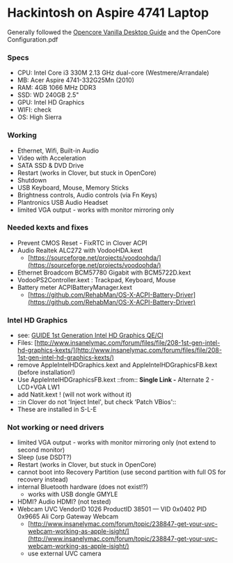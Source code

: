 # Hackintosh on Aspire 4741 Laptop
Generally followed the  [Opencore Vanilla Desktop Guide](https://github.com/khronokernel/Opencore-Vanilla-Desktop-Guide/tree/0.5.6)  and the OpenCore Configuration.pdf

### Specs
* CPU: Intel Core i3 330M 2.13 GHz dual-core (Westmere/Arrandale)
* MB: Acer Aspire 4741-332G25Mn (2010)
* RAM: 4GB 1066 MHz DDR3
* SSD: WD 240GB 2.5"
* GPU: Intel HD Graphics
* WIFI: check
* OS: High Sierra

### Working
* Ethernet, Wifi,  Built-in Audio
* Video with Acceleration
* SATA SSD & DVD Drive
* Restart (works in Clover, but stuck in OpenCore)
* Shutdown
* USB Keyboard, Mouse, Memory Sticks
* Brightness controls, Audio controls (via Fn Keys)
* Plantronics USB Audio Headset
* limited VGA output - works with monitor mirroring only

### Needed kexts and fixes
* Prevent CMOS Reset - FixRTC in Clover ACPI
* Audio Realtek ALC272 with VodooHDA.kext
	* [https://sourceforge.net/projects/voodoohda/](https://sourceforge.net/projects/voodoohda/)
* Ethernet Broadcom BCM57780 Gigabit with BCM5722D.kext
* VodooPS2Controller.kext : Trackpad, Keyboard, Mouse
* Battery meter ACPIBatteryManager.kext
	* [https://github.com/RehabMan/OS-X-ACPI-Battery-Driver](https://github.com/RehabMan/OS-X-ACPI-Battery-Driver)

### Intel HD Graphics
* see: [GUIDE 1st Generation Intel HD Graphics QE/CI](https://www.insanelymac.com/forum/topic/286092-guide-1st-generation-intel-hd-graphics-qeci/)
* Files: [http://www.insanelymac.com/forum/files/file/208-1st-gen-intel-hd-graphics-kexts/](http://www.insanelymac.com/forum/files/file/208-1st-gen-intel-hd-graphics-kexts/)
* remove AppleIntelHDGraphics.kext and AppleIntelHDGraphicsFB.kext (before installation!)
* Use AppleIntelHDGraphicsFB.kext ::from:: **Single Link -** Alternate 2 - LCD+VGA LW1
* add Natit.kext ! (will not work without it)
* ::in Clover do not 'Inject Intel', but check ‘Patch VBios'::
* These are installed in S-L-E

### Not working or need drivers
* limited VGA output - works with monitor mirroring only (not extend to second monitor)
* Sleep (use DSDT?)
* Restart (works in Clover, but stuck in OpenCore)
* cannot boot into Recovery Partition (use second partition with full OS for recovery instead)
* internal Bluetooth hardware (does not exist!?)
	* works with USB dongle GMYLE
* HDMI? Audio HDMI? (not tested)
* Webcam UVC VendorID 1026 ProductID 38501 — VID 0x0402 PID 0x9665 Ali Corp Gateway Webcam
	* [http://www.insanelymac.com/forum/topic/238847-get-your-uvc-webcam-working-as-apple-isight/](http://www.insanelymac.com/forum/topic/238847-get-your-uvc-webcam-working-as-apple-isight/)
	* use external UVC camera
